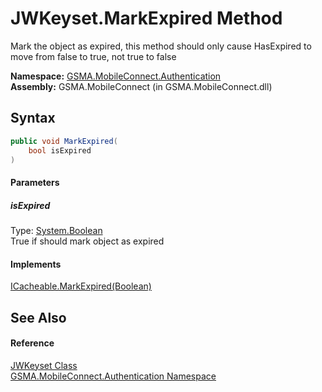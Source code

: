 JWKeyset.MarkExpired Method
===========================
Mark the object as expired, this method should only cause HasExpired to move from false to true, not true to false

**Namespace:** [GSMA.MobileConnect.Authentication][1]  
**Assembly:** GSMA.MobileConnect (in GSMA.MobileConnect.dll)

Syntax
------

```csharp
public void MarkExpired(
	bool isExpired
)
```

#### Parameters

##### *isExpired*
Type: [System.Boolean][2]  
True if should mark object as expired

#### Implements
[ICacheable.MarkExpired(Boolean)][3]  


See Also
--------

#### Reference
[JWKeyset Class][4]  
[GSMA.MobileConnect.Authentication Namespace][1]  

[1]: ../README.md
[2]: http://msdn.microsoft.com/en-us/library/a28wyd50
[3]: ../../GSMA.MobileConnect.Cache/ICacheable/MarkExpired.md
[4]: README.md
[5]: ../../_icons/Help.png